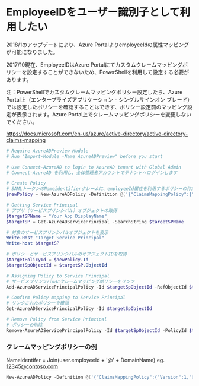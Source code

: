 # EmployeeIDをユーザー識別子として利用したい

2018/1のアップデートにより、Azure PortalよりemployeeIdの属性マッピングが可能になりました。


2017/10現在、EmployeeIDはAzure Portalにてカスタムクレームマッピングポリシーを設定することができないため、PowerShellを利用して設定する必要があります。  

注：PowerShellでカスタムクレームマッピングポリシー設定したら、Azure Portal上（エンタープライズアプリケーション - シングルサインオン ブレード）では設定したポリシーを確認することはできず、ポリシー設定前のマッピング設定が表示されます。Azure Portal上でクレームマッピングポリシーを変更しないでください。

https://docs.microsoft.com/en-us/azure/active-directory/active-directory-claims-mapping

```Powershell
# Require AzureADPreview Module
# Run "Import-Module -Name AzureADPreview" before you start

# Use Connect-AzureAD to login to AzureAD tenant with Global Admin
# Connect-AzureAD を利用し、全体管理者アカウントでテナントへログインします

# Create Policy
# SAMLトークンのNameidentifierクレームに、employeeId属性を利用するポリシーの作成
$newPolicy = New-AzureADPolicy -Definition @('{"ClaimsMappingPolicy":{"Version":1,"IncludeBasicClaimSet":"true", "ClaimsSchema": [{"Source":"user","ID":"employeeid","SamlClaimType":"http://schemas.xmlsoap.org/ws/2005/05/identity/claims/nameidentifier","JwtClaimType":"nameidentifier"}]}}') -DisplayName "EmployeeIdAsNameId" -Type "ClaimsMappingPolicy" -IsOrganizationDefault $false

# Getting Service Principal
# アプリ（サービスプリンシパル）オブジェクトの取得
$targetSPName = "Your App DisplayName"
$targetSP = Get-AzureADServicePrincipal -SearchString $targetSPName

# 対象のサービスプリンシパルオブジェクトを表示
Write-Host "Target Service Principal"
Write-host $targetSP

# ポリシーとサービスプリンシパルのオブジェクトIDを取得
$targetPolicyId = $newPolicy.Id
$targetSpObjectId = $targetSP.ObjectId

# Assigning Policy to Service Principal
# サービスプリンシパルにクレームマッピングポリシーをリンク
Add-AzureADServicePrincipalPolicy -Id $targetSpObjectId -RefObjectId $targetPolicyId

# Confirm Policy mapping to Service Principal
# リンクされたポリシーを確認
Get-AzureADServicePrincipalPolicy -Id $targetSpObjectId

# Remove Policy from Service Principal
# ポリシーの削除
Remove-AzureADServicePrincipalPolicy -Id $targetSpObjectId -PolicyId $targetPolicyId
```

### クレームマッピングポリシーの例
Nameidentifer = Join(user.employeeId + '@' + DomainName)
eg. 12345@contoso.com

```Powershell
New-AzureADPolicy -Definition @('{"ClaimsMappingPolicy":{"Version":1,"ClaimsSchema":[{"Source":"User","ID":"EmployeeID","DisplayName":"EmployeeID","SamlClaimType":"http://schemas.xmlsoap.org/ws/2005/05/identity/claims/employeeid","JwtClaimType":"employeeid"},{"ID":"NameId","Source":"Transformation","SamlClaimType":"http://schemas.xmlsoap.org/ws/2005/05/identity/claims/nameidentifier","TransformationId":"AddSuffixToEmployeeId"}],"ClaimsTransformations":[{"ID":"AddSuffixToEmployeeId","TransformationMethod":"Join","InputClaims":[{"ClaimTypeReferenceId":"EmployeeID","TransformationClaimType":"string1"}],"InputParameters":[{"ID":"string2","Value":"contoso.com"},{"ID":"separator","Value":"@"}],"OutputClaims":[{"ClaimTypeReferenceId":"NameId","TransformationClaimType":"outputClaim"}]}]}}') -DisplayName "Gid+Domain" -Type "ClaimsMappingPolicy" -IsOrganizationDefault $false
```
